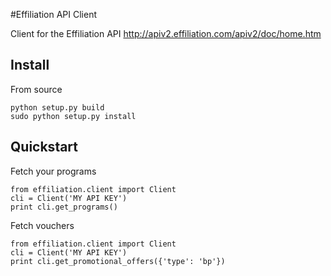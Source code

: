 #Effiliation API Client

Client for the Effiliation API http://apiv2.effiliation.com/apiv2/doc/home.htm

## Install

From source

    python setup.py build
    sudo python setup.py install

## Quickstart

Fetch your programs

    from effiliation.client import Client
    cli = Client('MY API KEY')
    print cli.get_programs()

Fetch vouchers

    from effiliation.client import Client
    cli = Client('MY API KEY')
    print cli.get_promotional_offers({'type': 'bp'})
